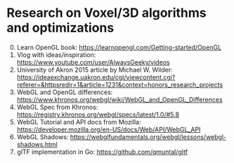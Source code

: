 # Research on Voxel/3D algorithms and optimizations

0. Learn OpenGL book: https://learnopengl.com/Getting-started/OpenGL
1. Vlog with ideas/inspiration: https://www.youtube.com/user/AlwaysGeeky/videos
2. University of Akron 2015 article by Michael W. Wilder: https://ideaexchange.uakron.edu/cgi/viewcontent.cgi?referer=&httpsredir=1&article=1231&context=honors_research_projects
3. WebGL and OpenGL differences: https://www.khronos.org/webgl/wiki/WebGL_and_OpenGL_Differences
4. WebGL Spec from Khronos: https://registry.khronos.org/webgl/specs/latest/1.0/#5.8
5. WebGL Tutorial and API docs from Mozilla: https://developer.mozilla.org/en-US/docs/Web/API/WebGL_API
6. WebGL Shadows: https://webglfundamentals.org/webgl/lessons/webgl-shadows.html
7. glTF implementation in Go: https://github.com/qmuntal/gltf
